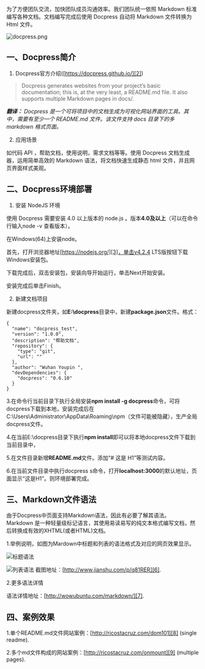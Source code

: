 <!-- time:2016.2.17;author：dyt  -->
为了方便团队交流，加快团队成员沟通效率。我们团队统一依照 Markdown 标准编写各种文档。文档编写完成后使用 Docpress 自动将 Markdown 文件转换为 Html 文件。

![docpress.png][1]

<!--more-->

## 一、Docpress简介

1. Docpress官方介绍([https://docpress.github.io/][2])

> Docpress generates websites from your project’s basic documentation; this is, at the very least, a README.md file. It also supports multiple Markdown pages in docs/.

***翻译：** Docpress 是一个可将项目中的文档生成为可视化网站界面的工具。其中，需要有至少一个 README.md 文件。该文件支持 docs 目录下的多 markdown 格式页面。*

2. 应用场景

如代码 API ，帮助文档，使用说明，需求文档等等。使用 Docpress 文档生成器，运用简单高效的 Markdown 语法，将文档快速生成静态 html 文件，并且网页界面样式美观。

## 二、Docpress环境部署

1. 安装 NodeJS 环境

使用 Docpress 需要安装 4.0 以上版本的 node.js 。版本**4.0及以上**（可以在命令行输入node -v 查看版本）。

在Windows(64)上安装node。

首先，打开浏览器地址[https://nodejs.org/][3]，单击v4.2.4 LTS版按钮下载Windows安装包。

下载完成后，双击安装包，安装向导开始运行，单击Next开始安装。

安装完成后单击Finish。

2. 新建文档项目

新建docpress文件夹，如**E:\docpress**目录中，新建**package.json**文件。格式：

    {
      "name": "docpress_test",
      "version": "1.0.0",
      "description": "帮助文档",  
      "repository": {
        "type": "git",
        "url": ""
      },
      "author": "Wuhan Youpin ",
      "devDependencies": {
        "docpress": "0.6.10"
      }
    }

3.在命令行当前目录下执行全局安装**npm install -g docpress**命令，可将docpress下载到本地，安装完成后在
C:\Users\Administrator\AppData\Roaming\npm（文件可能被隐藏），生产全局docpress文件。

4.在当前E:\docpress目录下执行**npm install**即可以将本地docpress文件下载到当前目录中，

5.在文件目录新增**README.md**文件。添加“# 这是 H1”等测试内容。

6.在当前文件目录中执行docpress s命令，打开**localhost:3000**的默认地址，页面显示“这是H1”。则环境部署完成。

## 三、Markdown文件语法

由于Docpress中页面支持Markdown语法，因此有必要了解其语法。Markdown 是一种轻量级标记语言，其使用易读易写的纯文本格式编写文档，然后转换成有效的XHTML(或者HTML)文档。

1.举例说明，如图为Mardown中标题和列表的语法格式及对应的网页效果显示。

![标题语法][4]

![列表语法][5]
截图地址：[http://www.jianshu.com/p/q81RER][6].

2.更多语法详情

语法详情地址：[http://wowubuntu.com/markdown/][7].

## 四、案例效果

1.单个README.md文件网站案例：[http://ricostacruz.com/dom101][8]  (single readme).

2.多个md文件构成的网站案例：[http://ricostacruz.com/onmount][9] (multiple pages).


  [1]: http://blog.yoyohr.com/usr/uploads/2016/01/960993842.png
  [2]: https://docpress.github.io/
  [3]: https://nodejs.org/
  [4]: http://blog.yoyohr.com/usr/uploads/2016/01/3110159334.png
  [5]: http://blog.yoyohr.com/usr/uploads/2016/01/2679072044.png
  [6]: http://www.jianshu.com/p/q81RER
  [7]: http://wowubuntu.com/markdown/
  [8]: http://ricostacruz.com/dom101
  [9]: http://ricostacruz.com/onmount